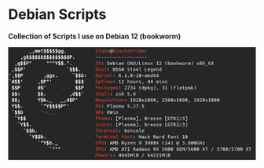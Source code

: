 # Debian Scripts

**Collection of Scripts I use on Debian 12 (bookworm)**

![Bookworm Terminal Output](bookworm.webp)
